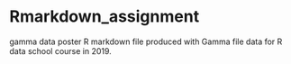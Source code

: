# Rmarkdown_assignment
gamma data poster
R markdown file produced with Gamma file data for R data school course in 2019.
